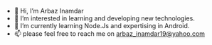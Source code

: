 - 👋 Hi, I’m Arbaz Inamdar
- 👀 I’m interested in learning and developing new technologies.
- 🌱 I’m currently learning Node.Js and expertising in Android.
- 📫 please feel free to reach me on arbaz_inamdar19@yahoo.com

<!---
arbazee/arbazee is a ✨ special ✨ repository because its `README.md` (this file) appears on your GitHub profile.
You can click the Preview link to take a look at your changes.
--->
